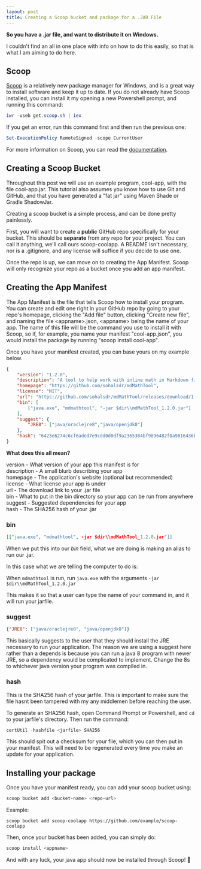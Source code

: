 ```yaml
---
layout: post
title: Creating a Scoop bucket and package for a .JAR File
---
```


**So you have a .jar file, and want to distribute it on Windows.**

I couldn't find an all in one place with info on how to do this easily, so that is what I am aiming to do here. 

## Scoop

[Scoop](https://scoop.sh) is a relatively new package manager for Windows, and is a great way to install software and keep it up to date. If you do not already have Scoop installed, you can install it my opening a new Powershell prompt, and running this command:

```powershell
iwr -useb get.scoop.sh | iex
```

If you get an error, run this command first and then run the previous one:

```powershell
Set-ExecutionPolicy RemoteSigned -scope CurrentUser
```

For more information on Scoop, you can read the [documentation](https://scoop-docs.now.sh/docs/).



## Creating a Scoop Bucket

Throughout this post we will use an example program, cool-app, with the file cool-app.jar. This tutorial also assumes you know how to use Git and GitHub, and that you have generated a "fat jar" using Maven Shade or Gradle ShadowJar.

Creating a scoop bucket is a simple process, and can be done pretty painlessly.

First, you will want to create a **public** GitHub repo specifically for your bucket. This should be **separate** from any repo for your project. You can call it anything, we'll call ours scoop-coolapp. A README isn't necessary, nor is a .gitignore, and any license will suffice if you decide to use one. 

Once the repo is up, we can move on to creating the App Manifest. Scoop will only recognize your repo as a bucket once you add an app manifest.



## Creating the App Manifest

The App Manifest is the file that tells Scoop how to install your program. You can create and edit one right in your GitHub repo by going to your repo's homepage, clicking the "Add file" button, clicking "Create new file", and naming the file \<appname\>.json, \<appname\> being the name of your app. The name of this file will be the command you use to install it with Scoop, so if, for example, you name your manifest "cool-app.json", you would install the package by running "scoop install cool-app". 

Once you have your manifest created, you can base yours on my example below.

```json
{   
    "version": "1.2.0",
    "description": "A tool to help work with inline math in Markdown files, written in Java.",
    "homepage": "https://github.com/sohalsdr/mdMathTool",
    "license": "MIT",
    "url": "https://github.com/sohalsdr/mdMathTool/releases/download/1.2.0/mdMathTool_1.2.0.jar",
    "bin": [
        ["java.exe", "mdmathtool", "-jar $dir\\mdMathTool_1.2.0.jar"]
    ],
    "suggest": {
        "JRE8": ["java/oraclejre8","java/openjdk8"]
    },
    "hash": "6423e6274c6cf6aded7e9cdd0d0df9a2365304bf9896482f0a9816436bac2683"
}
```

**What does this all mean?**

version     - What version of your app this manifest is for                
description - A small blurb describing your app                            
homepage    - The application's website (optional but recommended)         
license     - What license your app is under                               
url         - The download link to your .jar file                          
bin         - What to put in the bin directory so your app can be run from anywhere 
suggest     - Suggested dependencies for your app                          
hash        - The SHA256 hash of your .jar                                 

### bin

```json
[["java.exe", "mdmathtool", -jar $dir\\mdMathTool_1.2.0.jar"]]
```

When we put this into our *bin* field, what we are doing is making an alias to run our .jar. 

In this case what we are telling the computer to do is:

When `mdmathtool` is run, run `java.exe` with the arguments `-jar $dir\\mdMathTool_1.2.0.jar` 

This makes it so that a user can type the name of your command in, and it will run your jarfile.

### suggest

```json
{"JRE8": ["java/oraclejre8", "java/openjdk8"]}
```

This basically suggests to the user that they should install the JRE necessary to run your application. The reason we are using a suggest here rather than a depends is because you can run a java 8 program with newer JRE, so a dependency would be complicated to implement. Change the 8s to whichever java version your program was compiled in.

### hash

This is the SHA256 hash of your jarfile. This is important to make sure the file hasnt been tampered with my any middlemen before reaching the user.

To generate an SHA256 hash, open Command Prompt or Powershell, and `cd` to your jarfile's directory. Then run the command:

```powershell
certUtil -hashfile <jarfile> SHA256
```

This should spit out a checksum for your file, which you can then put in your manifest. This will need to be regenerated every time you make an update for your application.



## Installing your package

Once you have your manifest ready, you can add your scoop bucket using:

```powershell
scoop bucket add <bucket-name> <repo-url>
```

Example:

```
scoop bucket add scoop-coolapp https://github.com/example/scoop-coolapp
```

Then, once your bucket has been added, you can simply do:

```powershell
scoop install <appname>
```

And with any luck, your java app should now be installed through Scoop! 🎉 